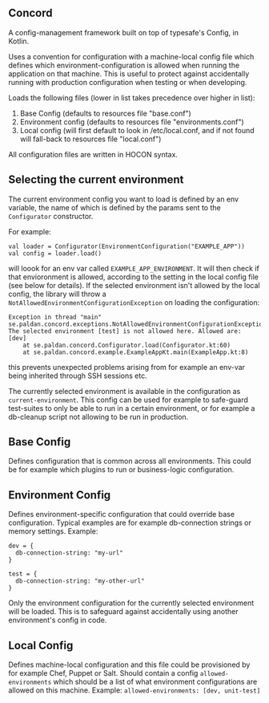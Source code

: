 Concord
------

A config-management framework built on top of typesafe's Config, in Kotlin.

Uses a convention for configuration with a machine-local config file which defines which environment-configuration is allowed
when running the application on that machine.
This is useful to protect against accidentally running with production configuration when testing or when developing.

Loads the following files (lower in list takes precedence over higher in list):
1. Base Config (defaults to resources file "base.conf")
2. Environment config (defaults to resources file "environments.conf")
3. Local config (will first default to look in /etc/local.conf, and if not found will fall-back to resources file "local.conf")

All configuration files are written in HOCON syntax.

Selecting the current environment
--------
The current environment config you want to load is defined by an env variable, the name of which is defined by the params sent to the `Configurator` constructor.

For example:
```
val loader = Configurator(EnvironmentConfiguration("EXAMPLE_APP"))
val config = loader.load()
```
will loook for an env var called `EXAMPLE_APP_ENVIRONMENT`. It will then check if that envioronment is allowed, according to the setting in the local config file (see below for details). If the selected environment isn't allowed by the local config, the library will throw a `NotAllowedEnvironmentConfigurationException` on loading the configuration:
```
Exception in thread "main" se.paldan.concord.exceptions.NotAllowedEnvironmentConfigurationException: The selected environment [test] is not allowed here. Allowed are: [dev]
	at se.paldan.concord.Configurator.load(Configurator.kt:60)
	at se.paldan.concord.example.ExampleAppKt.main(ExampleApp.kt:8)
```
this prevents unexpected problems arising from for example an env-var being inherited through SSH sessions etc.

The currently selected environment is available in the configuration as `current-environment`. This config can be used for example to safe-guard test-suites to only be able to run in a certain environment, or for example a db-cleanup script not allowing to be run in production.
 
Base Config
--------
Defines configuration that is common across all environments. This could be for example which plugins to run or business-logic configuration.

Environment Config
--------
Defines environment-specific configuration that could override base configuration.
Typical examples are for example db-connection strings or memory settings.
Example:
```
dev = {
  db-connection-string: "my-url"
}

test = {
  db-connection-string: "my-other-url"
}
```

Only the environment configuration for the currently selected environment will be loaded. This is to safeguard against
accidentally using another environment's config in code.

Local Config
-------
Defines machine-local configuration and this file could be provisioned by for example Chef, Puppet or Salt.
Should contain a config `allowed-environments` which should be a list of what environment configurations are allowed on this machine.
Example:
`allowed-environments: [dev, unit-test]`

